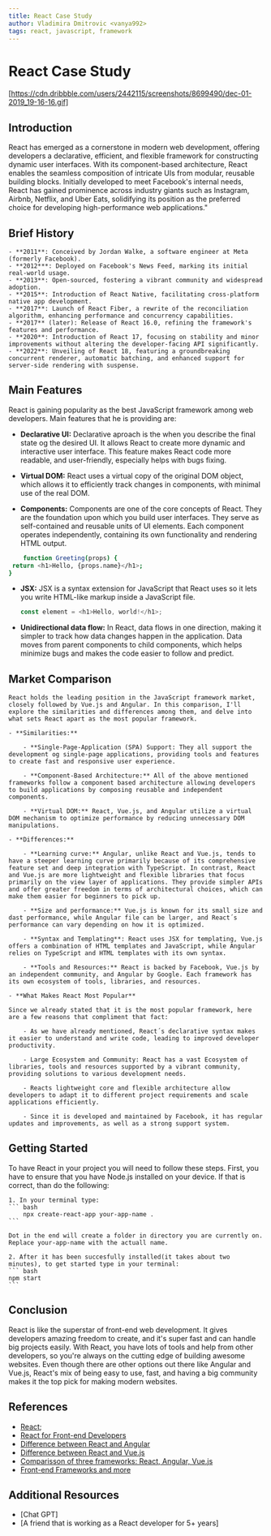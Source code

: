```yaml
---
title: React Case Study
author: Vladimira Dmitrovic <vanya992>
tags: react, javascript, framework
---
```


# React Case Study

[https://cdn.dribbble.com/users/2442115/screenshots/8699490/dec-01-2019_19-16-16.gif]

## Introduction

React has emerged as a cornerstone in modern web development, offering developers a declarative, efficient, and flexible framework for constructing dynamic user interfaces. With its component-based architecture, React enables the seamless composition of intricate UIs from modular, reusable building blocks. Initially developed to meet Facebook's internal needs, React has gained prominence across industry giants such as Instagram, Airbnb, Netflix, and Uber Eats, solidifying its position as the preferred choice for developing high-performance web applications."

## Brief History

    - **2011**: Conceived by Jordan Walke, a software engineer at Meta (formerly Facebook).
    - **2012***: Deployed on Facebook's News Feed, marking its initial real-world usage.
    - **2013**: Open-sourced, fostering a vibrant community and widespread adoption.
    - **2015**: Introduction of React Native, facilitating cross-platform native app development.
    - **2017**: Launch of React Fiber, a rewrite of the reconciliation algorithm, enhancing performance and concurrency capabilities.
    - **2017** (later): Release of React 16.0, refining the framework's features and performance.
    - **2020**: Introduction of React 17, focusing on stability and minor improvements without altering the developer-facing API significantly.
    - **2022**: Unveiling of React 18, featuring a groundbreaking concurrent renderer, automatic batching, and enhanced support for server-side rendering with suspense.

## Main Features

React is gaining popularity as the best JavaScript framework among web developers. Main features that he is providing are:

- **Declarative UI:** Declarative aproach is the when you describe the final state og the desired UI. It allows React to create more dynamic and interactive user interface. This feature makes React code more readable, and user-friendly, especially helps with bugs fixing.

- **Virtual DOM:** React uses a virtual copy of the original DOM object, which allows it to efficiently track changes in components, with minimal use of the real DOM.

- **Components:** Components are one of the core concepts of React. They are the foundation upon which you build user interfaces. They serve as self-contained and reusable units of UI elements. Each component operates independently, containing its own functionality and rendering HTML output.

```bash
    function Greeting(props) {
 return <h1>Hello, {props.name}</h1>;
}
```

- **JSX:** JSX is a syntax extension for JavaScript that React uses so it lets you write HTML-like markup inside a JavaScript file.

  ```js
  const element = <h1>Hello, world!</h1>;
  ```

- **Unidirectional data flow:** In React, data flows in one direction, making it simpler to track how data changes happen in the application. Data moves from parent components to child components, which helps minimize bugs and makes the code easier to follow and predict.

## Market Comparison

    React holds the leading position in the JavaScript framework market, closely followed by Vue.js and Angular. In this comparison, I'll explore the similarities and differences among them, and delve into what sets React apart as the most popular framework.

    - **Similarities:**

        - **Single-Page-Application (SPA) Support: They all support the development og single-page applications, providing tools and features to create fast and responsive user experience.

        - **Component-Based Architecture:** All of the above mentioned frameworks follow a component based architecture allowing developers to build applications by composing reusable and independent components.

        - **Virtual DOM:** React, Vue.js, and Angular utilize a virtual DOM mechanism to optimize performance by reducing unnecessary DOM manipulations.

    - **Differences:**

        - **Learning curve:** Angular, unlike React and Vue.js, tends to have a steeper learning curve primarily because of its comprehensive feature set and deep integration with TypeScript. In contrast, React and Vue.js are more lightweight and flexible libraries that focus primarily on the view layer of applications. They provide simpler APIs and offer greater freedom in terms of architectural choices, which can make them easier for beginners to pick up.

        - **Size and performance:** Vue.js is known for its small size and dast performance, while Angular file can be larger, and React´s performance can vary depending on how it is optimized.

        - **Syntax and Templating**: React uses JSX for templating, Vue.js offers a combination of HTML templates and JavaScript, while Angular relies on TypeScript and HTML templates with its own syntax.

        - **Tools and Resources:** React is backed by Facebook, Vue.js by an independent community, and Angular by Google. Each framework has its own ecosystem of tools, libraries, and resources.

    - **What Makes React Most Popular**

    Since we already stated that it is the most popular framework, here are a few reasons that compliment that fact:

        - As we have already mentioned, React´s declarative syntax makes it easier to understand and write code, leading to improved developer productivity.

        - Large Ecosystem and Community: React has a vast Ecosystem of libraries, tools and resources supported by a vibrant community, providing solutions to various development needs.

        - Reacts lightweight core and flexible architecture allow developers to adapt it to different project requirements and scale applications efficiently.

        - Since it is developed and maintained by Facebook, it has regular updates and improvements, as well as a strong support system.

## Getting Started

To have React in your project you will need to follow these steps. First, you have to ensure that you have Node.js installed on your device. If that is correct, than do the following:

    1. In your terminal type:
    ``` bash
        npx create-react-app your-app-name .
    ```

    Dot in the end will create a folder in directory you are currently on. Replace your-app-name with the actuall name.

    2. After it has been succesfully installed(it takes about two minutes), to get started type in your terminal:
    ``` bash
    npm start
    ```

## Conclusion

React is like the superstar of front-end web development. It gives developers amazing freedom to create, and it's super fast and can handle big projects easily. With React, you have lots of tools and help from other developers, so you're always on the cutting edge of building awesome websites. Even though there are other options out there like Angular and Vue.js, React's mix of being easy to use, fast, and having a big community makes it the top pick for making modern websites.

## References

- [React](https://react.dev);
- [React for Front-end Developers](https://www.educative.io)
- [Difference between React and Angular](https://www.ailoitte.com/blog/difference-between-react-and-angular/)
- [Difference between React and Vue.js](https://youtu.be/dQw4w9WgXcQ)
- [Comparisson of three frameworks: React, Angular, Vue.js](https://www.yourteaminindia.com/blog/angular-vs-react-vs-vue#:~:text=Q%3A%20Which%20is%20more%20popular,%25%20and%2018.97%25%2C%20respectively)
- [Front-end Frameworks and more](https://www.simform.com/blog/best-frontend-frameworks/)

## Additional Resources

- [Chat GPT]
- [A friend that is working as a React developer for 5+ years]
